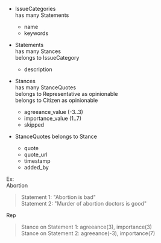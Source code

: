 * IssueCategories  
  has many Statements  
  * name
  * keywords

* Statements  
  has many Stances  
  belongs to IssueCategory  
  * description

* Stances  
  has many StanceQuotes  
  belongs to Representative as opinionable  
  belongs to Citizen as opinionable  
  * agreeance_value (-3..3)
  * importance_value (1..7)
  * skipped

* StanceQuotes
  belongs to Stance
    * quote
    * quote_url
    * timestamp
    * added_by

Ex:  
Abortion  
> Statement 1: "Abortion is bad"  
> Statement 2: "Murder of abortion doctors is good"  

Rep  
> Stance on Statement 1: agreeance(3), importance(3)  
> Stance on Statement 2: agreeance(-3), importance(7)

